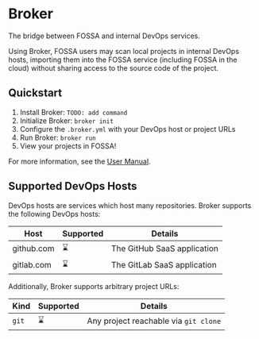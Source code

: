 # Broker

The bridge between FOSSA and internal DevOps services.

Using Broker, FOSSA users may scan local projects in internal DevOps hosts,
importing them into the FOSSA service (including FOSSA in the cloud)
without sharing access to the source code of the project.

## Quickstart

1. Install Broker: `TODO: add command`
2. Initialize Broker: `broker init`
3. Configure the `.broker.yml` with your DevOps host or project URLs
4. Run Broker: `broker run`
5. View your projects in FOSSA!

For more information, see the [User Manual](./docs/README.md).

## Supported DevOps Hosts

DevOps hosts are services which host many repositories.
Broker supports the following DevOps hosts:

| Host       | Supported | Details                     |
|------------|-----------|-----------------------------|
| github.com | ⌛️        | The GitHub SaaS application |
| gitlab.com | ⌛️        | The GitLab SaaS application |

Additionally, Broker supports arbitrary project URLs:

| Kind  | Supported | Details                               |
|-------|-----------|---------------------------------------|
| `git` | ⌛️        | Any project reachable via `git clone` |
